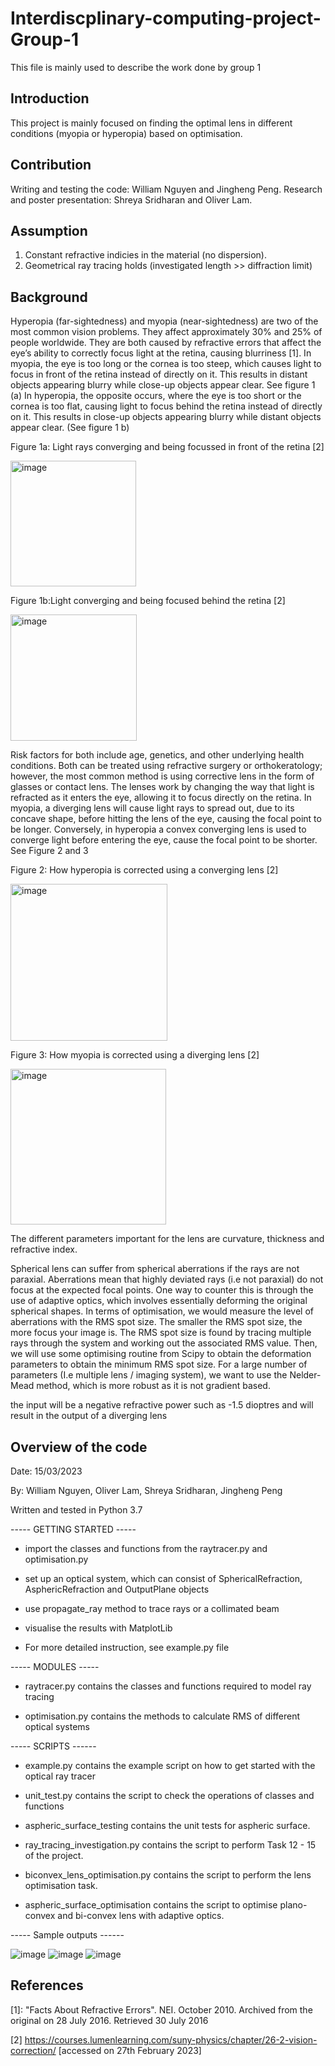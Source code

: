 # Interdiscplinary-computing-project-Group-1
This file is mainly used to describe the work done by group 1
## Introduction
This project is mainly focused on finding the optimal lens in different conditions (myopia or hyperopia) based on optimisation.

## Contribution
Writing and testing the code: William Nguyen and Jingheng Peng.
Research and poster presentation: Shreya Sridharan and Oliver Lam.

## Assumption
1. Constant refractive indicies in the material (no dispersion).
2. Geometrical ray tracing holds (investigated length >> diffraction limit) 


## Background

Hyperopia (far-sightedness) and myopia (near-sightedness) are two of the most common vision problems. They affect approximately 30% and 25% of people worldwide. They are both caused by refractive errors that affect the eye’s ability to correctly focus light at the retina, causing blurriness [1]. 
In myopia, the eye is too long or the cornea is too steep, which causes light to focus in front of the retina instead of directly on it. This results in distant objects appearing blurry while close-up objects appear clear. See figure 1 (a)
In hyperopia, the opposite occurs, where the eye is too short or the cornea is too flat, causing light to focus behind the retina instead of directly on it. This results in close-up objects appearing blurry while distant objects appear clear. (See figure 1 b)

Figure 1a: Light rays converging and being focussed in front of the retina [2]

<img width="201" alt="image" src="https://user-images.githubusercontent.com/124576025/224732571-17949069-9340-4fe8-9e60-039f44c63863.png">

Figure 1b:Light converging and being focused behind the retina [2]

<img width="202" alt="image" src="https://user-images.githubusercontent.com/124576025/224732044-551e80df-1fa1-4161-bc7a-ce438433c88e.png">


Risk factors for both include age, genetics, and other underlying health conditions. Both can be treated using refractive surgery or orthokeratology; however, the most common method is using corrective lens in the form of glasses or contact lens. The lenses work by changing the way that light is refracted as it enters the eye, allowing it to focus directly on the retina. In myopia, a diverging lens will cause light rays to spread out, due to its concave shape, before hitting the lens of the eye, causing the focal point to be longer. Conversely, in hyperopia a convex converging lens is used to converge light before entering the eye, cause the focal point to be shorter. See Figure 2 and 3

Figure 2: How hyperopia is corrected using a converging lens [2]

 <img width="251" alt="image" src="https://user-images.githubusercontent.com/124576025/224732127-ebd3fc2a-5814-4ab2-95bb-eda8056f6b09.png">

Figure 3: How myopia is corrected using a diverging lens [2]

<img width="249" alt="image" src="https://user-images.githubusercontent.com/124576025/224732185-53668852-ffb2-4165-be48-e9af74688d53.png">

The different parameters important for the lens are curvature, thickness and refractive index. 

Spherical lens can suffer from spherical aberrations if the rays are not paraxial. Aberrations mean that highly deviated rays (i.e not paraxial) do not focus at the expected focal points. One way to counter this is through the use of adaptive optics, which involves essentially deforming the original spherical shapes. In terms of optimisation, we would measure the level of aberrations with the RMS spot size. The smaller the RMS spot size, the more focus your image is. The RMS spot size is found by tracing multiple rays through the system and working out the associated RMS value. Then, we will use some optimising routine from Scipy to obtain the deformation parameters to obtain the minimum RMS spot size. For a large number of parameters (I.e multiple lens / imaging system), we want to use the Nelder-Mead method, which is more robust as it is not gradient based. 

the input will be a negative refractive power such as -1.5 dioptres and will result in the output of a diverging lens

## Overview of the code

Date: 15/03/2023

By: William Nguyen, Oliver Lam, Shreya Sridharan, Jingheng Peng


Written and tested in Python 3.7

----- GETTING STARTED -----

- import the classes and functions from the raytracer.py and optimisation.py

- set up an optical system, which can consist of SphericalRefraction, AsphericRefraction and OutputPlane objects 

- use propagate_ray method to trace rays or a collimated beam

- visualise the results with MatplotLib 

- For more detailed instruction, see example.py file 


----- MODULES -----

- raytracer.py contains the classes and functions required to model ray tracing

- optimisation.py contains the methods to calculate RMS of different optical systems  


----- SCRIPTS ------

- example.py contains the example script on how to get started with the optical ray tracer

- unit_test.py contains the script to check the operations of classes and functions

- aspheric_surface_testing contains the unit tests for aspheric surface. 

- ray_tracing_investigation.py contains the script to perform Task 12 - 15 of the project.

- biconvex_lens_optimisation.py contains the script to perform the lens optimisation task. 

- aspheric_surface_optimisation contains the script to optimise plano-convex and bi-convex lens with adaptive optics. 

----- Sample outputs ------

![image](https://user-images.githubusercontent.com/108578700/219814286-fde14aa4-b052-422d-815a-0b13db0174c9.png)
![image](https://user-images.githubusercontent.com/108578700/219814376-fd9c6e48-d803-4039-8b86-1ca779cd57b5.png)
![image](https://user-images.githubusercontent.com/108578700/219814409-d29f64f4-7025-4257-bdd6-0b04eeb177af.png)



## References

[1]: "Facts About Refractive Errors". NEI. October 2010. Archived from the original on 28 July 2016. Retrieved 30 July 2016 

[2] https://courses.lumenlearning.com/suny-physics/chapter/26-2-vision-correction/ [accessed on 27th February 2023] 
